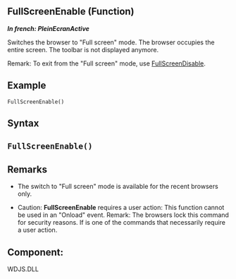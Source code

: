 
## FullScreenEnable (Function)

***In french: PleinEcranActive***



<a name="XUse"></a>
<a name="Use"></a>
<a name="description"></a>
Switches the browser to "Full screen" mode. The browser occupies the entire screen. The toolbar is not displayed anymore.  

Remark: To exit from the "Full screen" mode, use [FullScreenDisable](../WDLang2/1000021013.md). 
<a name="Example1"></a>
<a name="sample_code"></a>

## Example


```wl
FullScreenEnable()
```

<a name="XSYNTAX"></a>

## Syntax
<a name="SYNTAX1"></a>

`FullScreenEnable()`
---



<a name="NOTE0"></a>
<a name="NOTE0_1"></a>

## Remarks


- The switch to "Full screen" mode is available for the recent browsers only. 

- Caution: **FullScreenEnable** requires a user action: This function cannot be used in an "Onload" event. 
	Remark: The browsers lock this command for security reasons. If is one of the commands that necessarily require a user action. 




<a name="XComponent"></a>

## Component:
WDJS.DLL
